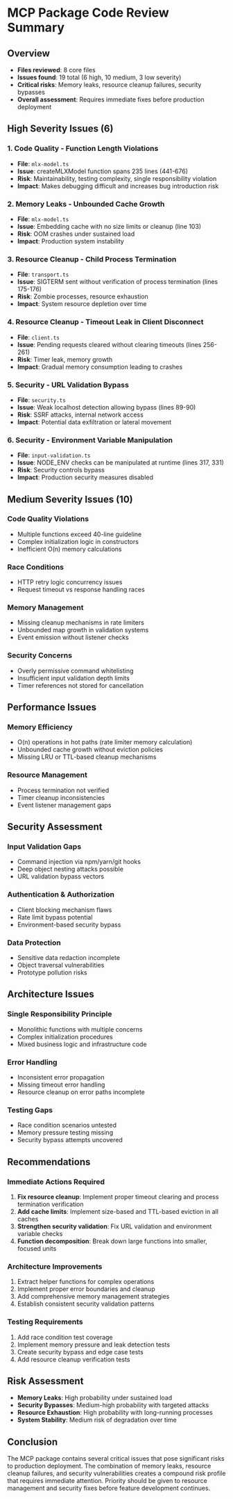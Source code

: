 # MCP Package Code Review Summary

## Overview
- **Files reviewed**: 8 core files
- **Issues found**: 19 total (6 high, 10 medium, 3 low severity)
- **Critical risks**: Memory leaks, resource cleanup failures, security bypasses
- **Overall assessment**: Requires immediate fixes before production deployment

## High Severity Issues (6)

### 1. Code Quality - Function Length Violations
- **File**: `mlx-model.ts` 
- **Issue**: createMLXModel function spans 235 lines (441-676)
- **Risk**: Maintainability, testing complexity, single responsibility violation
- **Impact**: Makes debugging difficult and increases bug introduction risk

### 2. Memory Leaks - Unbounded Cache Growth
- **File**: `mlx-model.ts`
- **Issue**: Embedding cache with no size limits or cleanup (line 103)
- **Risk**: OOM crashes under sustained load
- **Impact**: Production system instability

### 3. Resource Cleanup - Child Process Termination
- **File**: `transport.ts`
- **Issue**: SIGTERM sent without verification of process termination (lines 175-176)
- **Risk**: Zombie processes, resource exhaustion
- **Impact**: System resource depletion over time

### 4. Resource Cleanup - Timeout Leak in Client Disconnect
- **File**: `client.ts`
- **Issue**: Pending requests cleared without clearing timeouts (lines 256-261)
- **Risk**: Timer leak, memory growth
- **Impact**: Gradual memory consumption leading to crashes

### 5. Security - URL Validation Bypass
- **File**: `security.ts`
- **Issue**: Weak localhost detection allowing bypass (lines 89-90)
- **Risk**: SSRF attacks, internal network access
- **Impact**: Potential data exfiltration or lateral movement

### 6. Security - Environment Variable Manipulation
- **File**: `input-validation.ts`
- **Issue**: NODE_ENV checks can be manipulated at runtime (lines 317, 331)
- **Risk**: Security controls bypass
- **Impact**: Production security measures disabled

## Medium Severity Issues (10)

### Code Quality Violations
- Multiple functions exceed 40-line guideline
- Complex initialization logic in constructors
- Inefficient O(n) memory calculations

### Race Conditions
- HTTP retry logic concurrency issues
- Request timeout vs response handling races

### Memory Management
- Missing cleanup mechanisms in rate limiters
- Unbounded map growth in validation systems
- Event emission without listener checks

### Security Concerns
- Overly permissive command whitelisting
- Insufficient input validation depth limits
- Timer references not stored for cancellation

## Performance Issues

### Memory Efficiency
- O(n) operations in hot paths (rate limiter memory calculation)
- Unbounded cache growth without eviction policies
- Missing LRU or TTL-based cleanup mechanisms

### Resource Management  
- Process termination not verified
- Timer cleanup inconsistencies
- Event listener management gaps

## Security Assessment

### Input Validation Gaps
- Command injection via npm/yarn/git hooks
- Deep object nesting attacks possible
- URL validation bypass vectors

### Authentication & Authorization
- Client blocking mechanism flaws
- Rate limit bypass potential
- Environment-based security bypass

### Data Protection
- Sensitive data redaction incomplete
- Object traversal vulnerabilities
- Prototype pollution risks

## Architecture Issues

### Single Responsibility Principle
- Monolithic functions with multiple concerns
- Complex initialization procedures
- Mixed business logic and infrastructure code

### Error Handling
- Inconsistent error propagation
- Missing timeout error handling
- Resource cleanup on error paths incomplete

### Testing Gaps
- Race condition scenarios untested
- Memory pressure testing missing
- Security bypass attempts uncovered

## Recommendations

### Immediate Actions Required
1. **Fix resource cleanup**: Implement proper timeout clearing and process termination verification
2. **Add cache limits**: Implement size-based and TTL-based eviction in all caches
3. **Strengthen security validation**: Fix URL validation and environment variable checks
4. **Function decomposition**: Break down large functions into smaller, focused units

### Architecture Improvements
1. Extract helper functions for complex operations
2. Implement proper error boundaries and cleanup
3. Add comprehensive memory management strategies
4. Establish consistent security validation patterns

### Testing Requirements
1. Add race condition test coverage
2. Implement memory pressure and leak detection tests
3. Create security bypass and edge case tests
4. Add resource cleanup verification tests

## Risk Assessment
- **Memory Leaks**: High probability under sustained load
- **Security Bypasses**: Medium-high probability with targeted attacks  
- **Resource Exhaustion**: High probability with long-running processes
- **System Stability**: Medium risk of degradation over time

## Conclusion
The MCP package contains several critical issues that pose significant risks to production deployment. The combination of memory leaks, resource cleanup failures, and security vulnerabilities creates a compound risk profile that requires immediate attention. Priority should be given to resource management and security fixes before feature development continues.